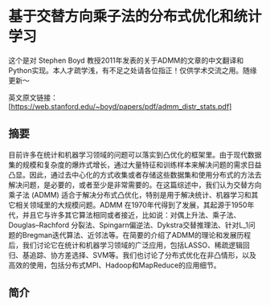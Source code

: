 # 基于交替方向乘子法的分布式优化和统计学习
这个是对 Stephen Boyd 教授2011年发表的关于ADMM的文章的中文翻译和Python实现。本人才疏学浅，有不足之处请各位指正！仅供学术交流之用。随缘更新～

英文原文链接：[https://web.stanford.edu/~boyd/papers/pdf/admm_distr_stats.pdf]

## 摘要
目前许多在统计和机器学习领域的问题可以落实到凸优化的框架里。由于现代数据集的规模和复杂度的爆炸式增长，通过大量特征和训练样本来解决问题的需求日益凸显。因此，通过去中心化的方式收集或者存储这些数据集和使用分布式的方法去解决问题，是必要的，或者至少是非常需要的。在这篇综述中，我们认为交替方向乘子法 (ADMM) 适合于解决分布式凸优化，特别是用于解决统计、机器学习和其它相关领域里的大规模问题。ADMM 在1970年代得到了发展，其起源于1950年代，并且它与许多其它算法相同或者接近，比如说：对偶上升法、乘子法、Douglas–Rachford 分裂法、Spingarn偏逆法、Dykstra交替推理法、针对L_1问题的Bregman迭代算法、近邻法等。在简要的介绍了ADMM的理论和发展历程后，我们讨论它在统计和机器学习领域的广泛应用，包括LASSO、稀疏逻辑回归、基追踪、协方差选择、SVM等。我们也讨论了分布式优化在非凸情形，以及高效的使用，包括分布式MPI、Hadoop和MapReduce的应用细节。

## 简介


